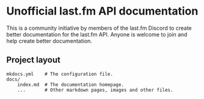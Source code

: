 # Unofficial last.fm API documentation

This is a community initiative by members of the last.fm Discord to create better documentation for the last.fm API. Anyone is welcome to join and help create better documentation.

## Project layout

    mkdocs.yml    # The configuration file.
    docs/
        index.md  # The documentation homepage.
        ...       # Other markdown pages, images and other files.
